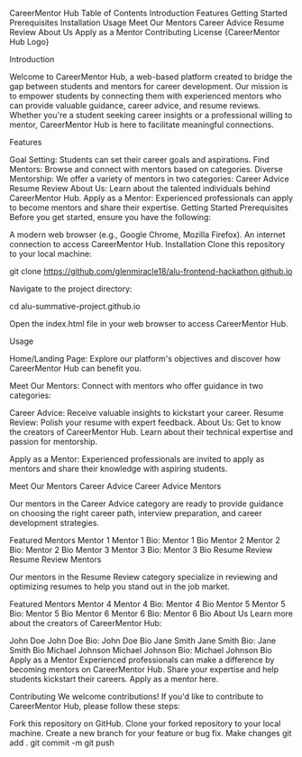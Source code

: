 CareerMentor Hub
Table of Contents
Introduction
Features
Getting Started
Prerequisites
Installation
Usage
Meet Our Mentors
Career Advice
Resume Review
About Us
Apply as a Mentor
Contributing
License
{CareerMentor Hub Logo}


Introduction

Welcome to CareerMentor Hub, a web-based platform created to bridge the gap between students and mentors for career development. Our mission is to empower students by connecting them with experienced mentors who can provide valuable guidance, career advice, and resume reviews. Whether you're a student seeking career insights or a professional willing to mentor, CareerMentor Hub is here to facilitate meaningful connections.


Features

Goal Setting: Students can set their career goals and aspirations.
Find Mentors: Browse and connect with mentors based on categories.
Diverse Mentorship: We offer a variety of mentors in two categories:
Career Advice
Resume Review
About Us: Learn about the talented individuals behind CareerMentor Hub.
Apply as a Mentor: Experienced professionals can apply to become mentors and share their expertise.
Getting Started
Prerequisites
Before you get started, ensure you have the following:

A modern web browser (e.g., Google Chrome, Mozilla Firefox).
An internet connection to access CareerMentor Hub.
Installation
Clone this repository to your local machine:


git clone https://github.com/glenmiracle18/alu-frontend-hackathon.github.io

Navigate to the project directory:

cd alu-summative-project.github.io

Open the index.html file in your web browser to access CareerMentor Hub.

Usage

Home/Landing Page: Explore our platform's objectives and discover how CareerMentor Hub can benefit you.

Meet Our Mentors: Connect with mentors who offer guidance in two categories:

Career Advice: Receive valuable insights to kickstart your career.
Resume Review: Polish your resume with expert feedback.
About Us: Get to know the creators of CareerMentor Hub. Learn about their technical expertise and passion for mentorship.

Apply as a Mentor: Experienced professionals are invited to apply as mentors and share their knowledge with aspiring students.

Meet Our Mentors
Career Advice
Career Advice Mentors

Our mentors in the Career Advice category are ready to provide guidance on choosing the right career path, interview preparation, and career development strategies.

Featured Mentors
Mentor 1
Mentor 1
Bio: Mentor 1 Bio
Mentor 2
Mentor 2
Bio: Mentor 2 Bio
Mentor 3
Mentor 3
Bio: Mentor 3 Bio
Resume Review
Resume Review Mentors

Our mentors in the Resume Review category specialize in reviewing and optimizing resumes to help you stand out in the job market.

Featured Mentors
Mentor 4
Mentor 4
Bio: Mentor 4 Bio
Mentor 5
Mentor 5
Bio: Mentor 5 Bio
Mentor 6
Mentor 6
Bio: Mentor 6 Bio
About Us
Learn more about the creators of CareerMentor Hub:

John Doe
John Doe
Bio: John Doe Bio
Jane Smith
Jane Smith
Bio: Jane Smith Bio
Michael Johnson
Michael Johnson
Bio: Michael Johnson Bio
Apply as a Mentor
Experienced professionals can make a difference by becoming mentors on CareerMentor Hub. Share your expertise and help students kickstart their careers. Apply as a mentor here.

Contributing
We welcome contributions! If you'd like to contribute to CareerMentor Hub, please follow these steps:

Fork this repository on GitHub.
Clone your forked repository to your local machine.
Create a new branch for your feature or bug fix.
Make changes
git add .
git commit -m 
git push

